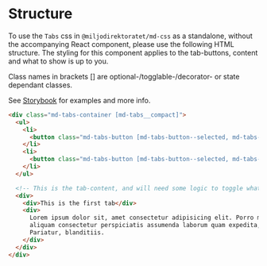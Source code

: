 # Structure

To use the `Tabs` css in `@miljodirektoratet/md-css` as a standalone, without the accompanying React component, please use the following HTML structure. The styling for this component applies to the tab-buttons, content and what to show is up to you.

Class names in brackets [] are optional-/togglable-/decorator- or state dependant classes.

See [Storybook](https://miljodir.github.io/md-components) for examples and more info.

```html
<div class="md-tabs-container [md-tabs__compact]">
  <ul>
    <li>
      <button class="md-tabs-button [md-tabs-button--selected, md-tabs-button--disabled]">Tab 1</button>
    </li>
    <li>
      <button class="md-tabs-button [md-tabs-button--selected, md-tabs-button--disabled]">Tab 2</button>
    </li>
  </ul>

  <!-- This is the tab-content, and will need some logic to toggle what content to show. Handle as you see fit. -->
  <div>
    <div>This is the first tab</div>
    <div>
      Lorem ipsum dolor sit, amet consectetur adipisicing elit. Porro maiores reprehenderit quasi itaque eveniet soluta
      aliquam consectetur perspiciatis assumenda laborum quam expedita, vitae, odio dignissimos obcaecati ipsa incidunt!
      Pariatur, blanditiis.
    </div>
  </div>
</div>
```
